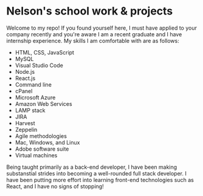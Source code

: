# Nelson's school work & projects
Welcome to my repo! If you found yourself here, I must have applied to your company recently and you're aware I am a recent graduate and I have internship experience. My skills I am comfortable with are as follows:
- HTML, CSS, JavaScript
- MySQL
- Visual Studio Code
- Node.js
- React.js
- Command line
- cPanel
- Microsoft Azure
- Amazon Web Services
- LAMP stack
- JIRA
- Harvest
- Zeppelin
- Agile methodologies
- Mac, Windows, and Linux
- Adobe software suite
- Virtual machines

Being taught primarily as a back-end developer, I have been making substanstial strides into becoming a well-rounded full stack developer. I have been putting more effort into learning front-end technologies such as React, and I have no signs of stopping!
